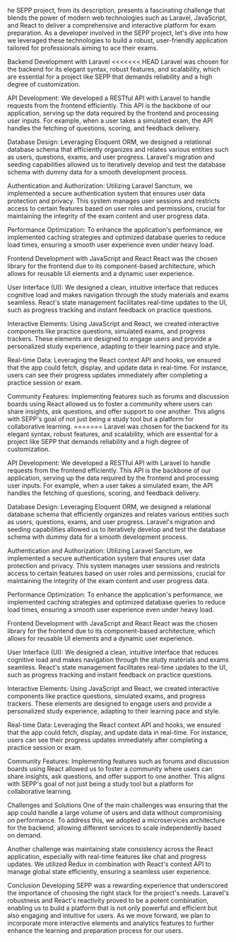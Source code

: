 he SEPP project, from its description, presents a fascinating challenge that blends the power of modern web technologies such as Laravel, JavaScript, and React to deliver a comprehensive and interactive platform for exam preparation. As a developer involved in the SEPP project, let's dive into how we leveraged these technologies to build a robust, user-friendly application tailored for professionals aiming to ace their exams.

Backend Development with Laravel
<<<<<<< HEAD Laravel was chosen for the backend for its elegant syntax, robust features, and scalability, which are essential for a project like SEPP that demands reliability and a high degree of customization.

API Development: We developed a RESTful API with Laravel to handle requests from the frontend efficiently. This API is the backbone of our application, serving up the data required by the frontend and processing user inputs. For example, when a user takes a simulated exam, the API handles the fetching of questions, scoring, and feedback delivery.

Database Design: Leveraging Eloquent ORM, we designed a relational database schema that efficiently organizes and relates various entities such as users, questions, exams, and user progress. Laravel's migration and seeding capabilities allowed us to iteratively develop and test the database schema with dummy data for a smooth development process.

Authentication and Authorization: Utilizing Laravel Sanctum, we implemented a secure authentication system that ensures user data protection and privacy. This system manages user sessions and restricts access to certain features based on user roles and permissions, crucial for maintaining the integrity of the exam content and user progress data.

Performance Optimization: To enhance the application's performance, we implemented caching strategies and optimized database queries to reduce load times, ensuring a smooth user experience even under heavy load.

Frontend Development with JavaScript and React
React was the chosen library for the frontend due to its component-based architecture, which allows for reusable UI elements and a dynamic user experience.

User Interface (UI): We designed a clean, intuitive interface that reduces cognitive load and makes navigation through the study materials and exams seamless. React's state management facilitates real-time updates to the UI, such as progress tracking and instant feedback on practice questions.

Interactive Elements: Using JavaScript and React, we created interactive components like practice questions, simulated exams, and progress trackers. These elements are designed to engage users and provide a personalized study experience, adapting to their learning pace and style.

Real-time Data: Leveraging the React context API and hooks, we ensured that the app could fetch, display, and update data in real-time. For instance, users can see their progress updates immediately after completing a practice session or exam.

Community Features: Implementing features such as forums and discussion boards using React allowed us to foster a community where users can share insights, ask questions, and offer support to one another. This aligns with SEPP's goal of not just being a study tool but a platform for collaborative learning. ======= Laravel was chosen for the backend for its elegant syntax, robust features, and scalability, which are essential for a project like SEPP that demands reliability and a high degree of customization.

API Development: We developed a RESTful API with Laravel to handle requests from the frontend efficiently. This API is the backbone of our application, serving up the data required by the frontend and processing user inputs. For example, when a user takes a simulated exam, the API handles the fetching of questions, scoring, and feedback delivery.

Database Design: Leveraging Eloquent ORM, we designed a relational database schema that efficiently organizes and relates various entities such as users, questions, exams, and user progress. Laravel's migration and seeding capabilities allowed us to iteratively develop and test the database schema with dummy data for a smooth development process.

Authentication and Authorization: Utilizing Laravel Sanctum, we implemented a secure authentication system that ensures user data protection and privacy. This system manages user sessions and restricts access to certain features based on user roles and permissions, crucial for maintaining the integrity of the exam content and user progress data.

Performance Optimization: To enhance the application's performance, we implemented caching strategies and optimized database queries to reduce load times, ensuring a smooth user experience even under heavy load.

Frontend Development with JavaScript and React
React was the chosen library for the frontend due to its component-based architecture, which allows for reusable UI elements and a dynamic user experience.

User Interface (UI): We designed a clean, intuitive interface that reduces cognitive load and makes navigation through the study materials and exams seamless. React's state management facilitates real-time updates to the UI, such as progress tracking and instant feedback on practice questions.

Interactive Elements: Using JavaScript and React, we created interactive components like practice questions, simulated exams, and progress trackers. These elements are designed to engage users and provide a personalized study experience, adapting to their learning pace and style.

Real-time Data: Leveraging the React context API and hooks, we ensured that the app could fetch, display, and update data in real-time. For instance, users can see their progress updates immediately after completing a practice session or exam.

Community Features: Implementing features such as forums and discussion boards using React allowed us to foster a community where users can share insights, ask questions, and offer support to one another. This aligns with SEPP's goal of not just being a study tool but a platform for collaborative learning.

Challenges and Solutions
One of the main challenges was ensuring that the app could handle a large volume of users and data without compromising on performance. To address this, we adopted a microservices architecture for the backend, allowing different services to scale independently based on demand.

Another challenge was maintaining state consistency across the React application, especially with real-time features like chat and progress updates. We utilized Redux in combination with React's context API to manage global state efficiently, ensuring a seamless user experience.

Conclusion
Developing SEPP was a rewarding experience that underscored the importance of choosing the right stack for the project's needs. Laravel's robustness and React's reactivity proved to be a potent combination, enabling us to build a platform that is not only powerful and efficient but also engaging and intuitive for users. As we move forward, we plan to incorporate more interactive elements and analytics features to further enhance the learning and preparation process for our users.
